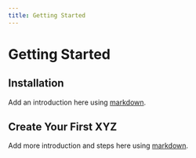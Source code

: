 ```yaml
---
title: Getting Started
---
```


# Getting Started

## Installation

Add an introduction here using [markdown](http://daringfireball.net/projects/markdown/).

## Create Your First XYZ

Add more introduction and steps here using [markdown](http://daringfireball.net/projects/markdown/).